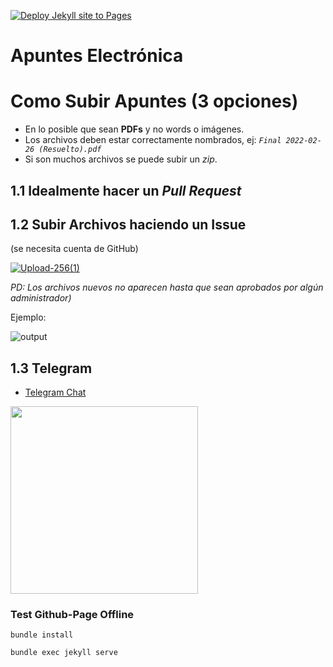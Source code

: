 [![Deploy Jekyll site to Pages](https://github.com/Apuntes-FIUBA/Apuntes-Electronica/actions/workflows/pages.yml/badge.svg)](https://github.com/Apuntes-FIUBA/Apuntes-Electronica/actions/workflows/pages.yml)

# Apuntes Electrónica

# Como Subir Apuntes (3 opciones)
- En lo posible que sean **PDFs** y no words o imágenes.
- Los archivos deben estar correctamente nombrados, ej: *``Final 2022-02-26 (Resuelto).pdf``*
- Si son muchos archivos se puede subir un *zip*.
  
## 1.1 Idealmente hacer un *Pull Request*

## 1.2 Subir Archivos haciendo un Issue
(se necesita cuenta de GitHub)

[![Upload-256(1)](https://user-images.githubusercontent.com/23293753/178126282-689189c9-5e28-43c7-867e-902dbf82afbe.png)](https://github.com/igonzalezb/FIUBA-Electronica/issues/new?assignees=&labels=New+Files&template=subir-apuntes---ex-menes.md&title=CODIGO+-+NOMBRE_DE_LA_MATERIA)

*PD: Los archivos nuevos no aparecen hasta que sean aprobados por algún administrador)*

Ejemplo:

![output](https://user-images.githubusercontent.com/23293753/178128409-838c5689-f5f6-4f70-808b-d107fbaea50f.gif)

## 1.3 Telegram
- [Telegram Chat](https://t.me/ApuntesElectronica)
  
<img src="https://user-images.githubusercontent.com/23293753/181833435-7f408210-a3a7-442e-9c64-92521969d6bf.jpg" width="300" />



### Test Github-Page Offline

``bundle install``

``bundle exec jekyll serve`` 

